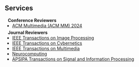 ## Services

<h4 style="margin:0 10px 0;">Conference Reviewers</h4>

<ul style="margin:0 0 5px;">
  <li><a href="http://cvpr2023.thecvf.com/"><autocolor>ACM Multimedia (ACM MM) 2024</autocolor></a></li>
</ul>

<h4 style="margin:0 10px 0;">Journal Reviewers</h4>

<ul style="margin:0 0 20px;">
  <li><a href="https://ieeexplore.ieee.org/xpl/RecentIssue.jsp?punumber=83"><autocolor>IEEE Transactions on Image Processing</autocolor></a></li>
  <li><a href="https://ieeexplore.ieee.org/xpl/RecentIssue.jsp?punumber=6221036"><autocolor>IEEE Transactions on Cybernetics</autocolor></a></li>
  <li><a href="https://ieeexplore.ieee.org/xpl/RecentIssue.jsp?punumber=6046"><autocolor>IEEE Transactions on Multimedia</autocolor></a></li>
  <li><a href="https://www.sciencedirect.com/journal/neurocomputing"><autocolor>Neurocomputing</autocolor></a></li>
  <li><a href="https://www.nowpublishers.com/SIP"><autocolor>APSIPA Transactions on Signal and Information Processing</autocolor></a></li>
</ul>